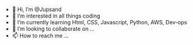 - 👋 Hi, I’m @Jupsand
- 👀 I’m interested in all things coding
- 🌱 I’m currently learning Html, CSS, Javascript, Python, AWS, Dev-ops
- 💞️ I’m looking to collaborate on ...
- 📫 How to reach me ...

<!---
Jupsand/Jupsand is a ✨ special ✨ repository because its `README.md` (this file) appears on your GitHub profile.
You can click the Preview link to take a look at your changes.
--->
